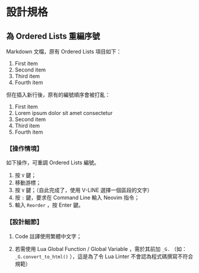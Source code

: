 <!-- markdownlint-disable MD013 MD024 MD041 MD043 MD033 -->
# 設計規格

## 為 Ordered Lists 重編序號

Markdown 文檔，原有 Ordered Lists 項目如下：

1. First item
2. Second item
3. Third item
4. Fourth item

但在插入新行後，原有的編號順序會被打亂：

<!-- markdownlint-disable MD029 -->
1. First item
2. Lorem ipsum dolor sit amet consectetur
2. Second item
3. Third item
4. Fourth item
<!-- markdownlint-enable MD029 -->

### 【操作情境】

如下操作，可重調 Ordered Lists 編號。

1. 按 `V` 鍵；
2. 移動游標；
3. 按 `V` 鍵；（自此完成了，使用 V-LINE 選擇一個區段的文字）
4. 按 `:` 鍵，要求在 Command Line 輸入 Neovim 指令；
5. 輸入 `Reorder` ，按 Enter 鍵。

### 【設計細節】

1. Code 註譯使用繁體中文字；

2. 若需使用 Lua Global Function / Global Variable ，需於其前加 `_G.` （如： `_G.convert_to_html()` ），這是為了令 Lua Linter 不會認為程式碼撰寫不符合規範）
